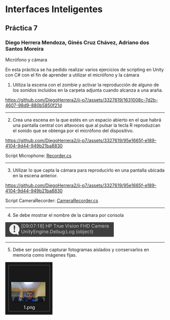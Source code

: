 # Interfaces Inteligentes
## Práctica 7
### Diego Herrera Mendoza, Ginés Cruz Chávez, Adriano dos Santos Moreira
Micrófono y cámara

En esta práctica se ha pedido realizar varios ejercicios de scripting en Unity con C# con el fin de aprender a utilizar el micrófono y la cámara

1. Utiliza la escena con el zombie y activar la reproducción de alguno de los sonidos incluidos en la carpeta adjunta cuando alcanza a una araña.

https://github.com/DiegoHerrera2/ii-p7/assets/3327619/1631008c-7d2b-4607-98d9-880b5850f21d



---

2. Crea una escena en la que estés en un espacio abierto en el que habrá una pantalla central con altavoces que al pulsar la tecla R reproduzcan el sonido que se obtenga por el micrófono del dispositivo.

https://github.com/DiegoHerrera2/ii-p7/assets/3327619/95e1665f-e189-4104-9d44-949b21ba8830

Script Microphone: [Recorder.cs](scripts/Recorder.cs)

---

3. Utilizar lo que capta la cámara para reproducirlo en una pantalla ubicada en la escena anterior.

https://github.com/DiegoHerrera2/ii-p7/assets/3327619/95e1665f-e189-4104-9d44-949b21ba8830

Script CameraRecorder: [CameraRecorder.cs](scripts/CameraRecorder.cs)

---

4. Se debe mostrar el nombre de la cámara por consola

![Ejercicio4](resources/Ejercicio4.png)

---

5. Debe ser posible capturar fotogramas aislados y conservarlos en memoria como imágenes fijas.

![Ejercicio5](resources/Ejercicio5.png)
